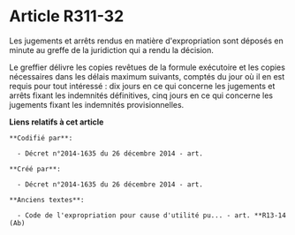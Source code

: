 # Article R311-32

Les jugements et arrêts rendus en matière d'expropriation sont déposés en minute au greffe de la juridiction qui a rendu la
décision.

Le greffier délivre les copies revêtues de la formule exécutoire et les copies nécessaires dans les délais maximum suivants,
comptés du jour où il en est requis pour tout intéressé : dix jours en ce qui concerne les jugements et arrêts fixant les
indemnités définitives, cinq jours en ce qui concerne les jugements fixant les indemnités provisionnelles.

**Liens relatifs à cet article**

	**Codifié par**:

	  - Décret n°2014-1635 du 26 décembre 2014 - art.

	**Créé par**:

	  - Décret n°2014-1635 du 26 décembre 2014 - art.

	**Anciens textes**:

	  - Code de l'expropriation pour cause d'utilité pu... - art. **R13-14 (Ab)
